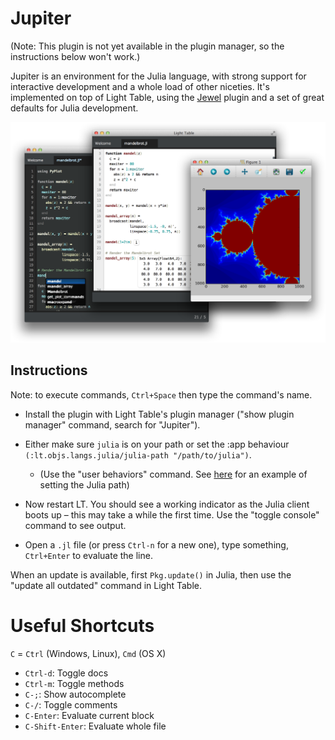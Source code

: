 Jupiter
=======

(Note: This plugin is not yet available in the plugin manager, so the instructions below won't work.)

Jupiter is an environment for the Julia language, with strong support for interactive development and a whole load of other niceties. It's implemented on top of Light Table, using the [Jewel](http://github.com/one-more-minute/Jewel-LT) plugin and a set of great defaults for Julia development.

![Screenshot](screenshot.png)

## Instructions

Note: to execute commands, `Ctrl+Space` then type the command's name.

* Install the plugin with Light Table's plugin manager ("show plugin manager" command, search for "Jupiter").

* Either make sure `julia` is on your path or set the :app behaviour `(:lt.objs.langs.julia/julia-path "/path/to/julia")`.
  * (Use the "user behaviors" command. See [here](https://gist.github.com/one-more-minute/9882389) for an example of setting the Julia path)

* Now restart LT. You should see a working indicator as the Julia client boots up – this may take a while the first time. Use the "toggle console" command to see output.

* Open a `.jl` file (or press `Ctrl-n` for a new one), type something, `Ctrl+Enter` to evaluate the line.

When an update is available, first `Pkg.update()` in Julia, then use the "update all outdated" command in Light Table.

# Useful Shortcuts

`C` = `Ctrl` (Windows, Linux), `Cmd` (OS X)

* `Ctrl-d`: Toggle docs
* `Ctrl-m`: Toggle methods
* `C-;`: Show autocomplete
* `C-/`: Toggle comments
* `C-Enter`: Evaluate current block
* `C-Shift-Enter`: Evaluate whole file
